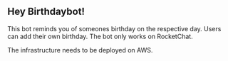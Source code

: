 ## Hey Birthdaybot!

This bot reminds you of someones birthday on the respective day. Users can add their own birthday. 
The bot only works on RocketChat.

The infrastructure needs to be deployed on AWS.

